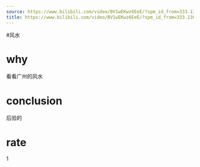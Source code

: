 ```yaml
---
source: https://www.bilibili.com/video/BV1wEKwz6EeE/?spm_id_from=333.1387.favlist.content.click&vd_source=549bde2564979641a5f0adbcfa529b0a
title: https://www.bilibili.com/video/BV1wEKwz6EeE/?spm_id_from=333.1387.favlist.content.click&vd_source=549bde2564979641a5f0adbcfa529b0a
---
```


#风水
# why
看看广州的风水

# conclusion
后验的

# rate
1